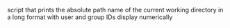 script that prints the absolute path name of the current working directory in a long format with user and group IDs display numerically
